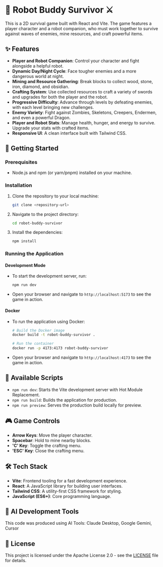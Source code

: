 # 🤖 Robot Buddy Survivor ⚔️

This is a 2D survival game built with React and Vite. The game features a player character and a robot companion, who must work together to survive against waves of enemies, mine resources, and craft powerful items.

## ✨ Features

*   **Player and Robot Companion**: Control your character and fight alongside a helpful robot.
*   **Dynamic Day/Night Cycle**: Face tougher enemies and a more dangerous world at night.
*   **Mining and Resource Gathering**: Break blocks to collect wood, stone, iron, diamond, and obsidian.
*   **Crafting System**: Use collected resources to craft a variety of swords and upgrades for both the player and the robot.
*   **Progressive Difficulty**: Advance through levels by defeating enemies, with each level bringing new challenges.
*   **Enemy Variety**: Fight against Zombies, Skeletons, Creepers, Endermen, and even a powerful Dragon.
*   **Player and Robot Stats**: Manage health, hunger, and energy to survive. Upgrade your stats with crafted items.
*   **Responsive UI**: A clean interface built with Tailwind CSS.

## 🚀 Getting Started

### Prerequisites

*   Node.js and npm (or yarn/pnpm) installed on your machine.

### Installation

1.  Clone the repository to your local machine:
    ```bash
    git clone <repository-url>
    ```
2.  Navigate to the project directory:
    ```bash
    cd robot-buddy-survivor
    ```
3.  Install the dependencies:
    ```bash
    npm install
    ```

### Running the Application

#### Development Mode
*   To start the development server, run:
    ```bash
    npm run dev
    ```
*   Open your browser and navigate to `http://localhost:5173` to see the game in action.

#### Docker
*   To run the application using Docker:
    ```bash
    # Build the Docker image
    docker build -t robot-buddy-survivor .
    
    # Run the container
    docker run -p 4173:4173 robot-buddy-survivor
    ```
*   Open your browser and navigate to `http://localhost:4173` to see the game in action.

## 📜 Available Scripts

*   `npm run dev`: Starts the Vite development server with Hot Module Replacement.
*   `npm run build`: Builds the application for production.
*   `npm run preview`: Serves the production build locally for preview.

## 🎮 Game Controls

*   **Arrow Keys**: Move the player character.
*   **Spacebar**: Hold to mine nearby blocks.
*   **'C' Key**: Toggle the crafting menu.
*   **'ESC' Key**: Close the crafting menu.

## 🛠️ Tech Stack

*   **Vite**: Frontend tooling for a fast development experience.
*   **React**: A JavaScript library for building user interfaces.
*   **Tailwind CSS**: A utility-first CSS framework for styling.
*   **JavaScript (ES6+)**: Core programming language.

## 🤖 AI Development Tools

This code was produced using AI Tools: Claude Desktop, Google Gemini, Cursor

## 📄 License

This project is licensed under the Apache License 2.0 - see the [LICENSE](LICENSE) file for details.
